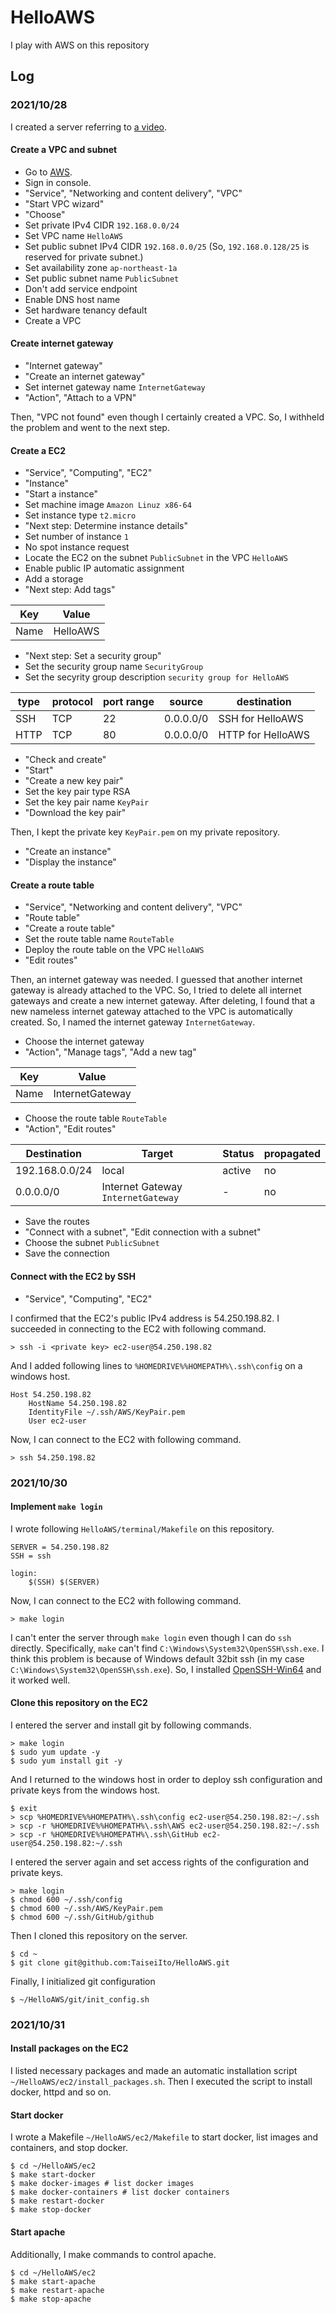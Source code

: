 # HelloAWS

I play with AWS on this repository

## Log

### 2021/10/28

I created a server referring to [a video](https://www.youtube.com/watch?v=HvrIPQ77xRY).

#### Create a VPC and subnet

- Go to [AWS](https://aws.amazon.com).
- Sign in console.
- "Service", "Networking and content delivery", "VPC"
- "Start VPC wizard"
- "Choose"
- Set private IPv4 CIDR `192.168.0.0/24`
- Set VPC name `HelloAWS`
- Set public subnet IPv4 CIDR `192.168.0.0/25` (So, `192.168.0.128/25` is reserved for private subnet.)
- Set availability zone `ap-northeast-1a`
- Set public subnet name `PublicSubnet`
- Don't add service endpoint
- Enable DNS host name
- Set hardware tenancy default
- Create a VPC

#### Create internet gateway

- "Internet gateway"
- "Create an internet gateway"
- Set internet gateway name `InternetGateway`
- "Action", "Attach to a VPN"

Then, "VPC not found" even though I certainly created a VPC.
So, I withheld the problem and went to the next step.

#### Create a EC2

- "Service", "Computing", "EC2"
- "Instance"
- "Start a instance"
- Set machine image `Amazon Linuz x86-64`
- Set instance type `t2.micro`
- "Next step: Determine instance details"
- Set number of instance `1`
- No spot instance request
- Locate the EC2 on the subnet `PublicSubnet` in the VPC `HelloAWS`
- Enable public IP automatic assignment
- Add a storage
- "Next step: Add tags"

| Key  | Value    |
| ---- | -------- |
| Name | HelloAWS |

- "Next step: Set a security group"
- Set the security group name `SecurityGroup`
- Set the secyrity group description `security group for HelloAWS`

| type | protocol | port range | source    | destination       |
| ---- | -------- | ---------- | --------- | ----------------- |
| SSH  | TCP      | 22         | 0.0.0.0/0 | SSH for HelloAWS  |
| HTTP | TCP      | 80         | 0.0.0.0/0 | HTTP for HelloAWS |

- "Check and create"
- "Start"
- "Create a new key pair"
- Set the key pair type RSA
- Set the key pair name `KeyPair`
- "Download the key pair"

Then, I kept the private key `KeyPair.pem` on my private repository.

- "Create an instance"
- "Display the instance"

#### Create a route table

- "Service", "Networking and content delivery", "VPC"
- "Route table"
- "Create a route table"
- Set the route table name `RouteTable`
- Deploy the route table on the VPC `HelloAWS`
- "Edit routes"

Then, an internet gateway was needed.
I guessed that another internet gateway is already attached to the VPC.
So, I tried to delete all internet gateways and create a new internet gateway.
After deleting, I found that a new nameless internet gateway attached to the VPC is automatically created.
So, I named the internet gateway `InternetGateway`.

- Choose the internet gateway
- "Action", "Manage tags", "Add a new tag"

| Key  | Value           |
| ---- | --------------- |
| Name | InternetGateway |

- Choose the route table `RouteTable`
- "Action", "Edit routes"

| Destination    | Target                             | Status | propagated |
| -------------- | ---------------------------------- | ------ | ---------- |
| 192.168.0.0/24 | local                              | active | no         |
| 0.0.0.0/0      | Internet Gateway `InternetGateway` | -      | no         |

- Save the routes
- "Connect with a subnet", "Edit connection with a subnet"
- Choose the subnet `PublicSubnet`
- Save the connection

#### Connect with the EC2 by SSH

- "Service", "Computing", "EC2"

I confirmed that the EC2's public IPv4 address is 54.250.198.82.
I succeeded in connecting to the EC2 with following command.

```
> ssh -i <private key> ec2-user@54.250.198.82
```

And I added following lines to `%HOMEDRIVE%%HOMEPATH%\.ssh\config` on a windows host.

```
Host 54.250.198.82
	HostName 54.250.198.82
	IdentityFile ~/.ssh/AWS/KeyPair.pem
	User ec2-user
```

Now, I can connect to the EC2 with following command.

```
> ssh 54.250.198.82
```

### 2021/10/30

#### Implement `make login`

I wrote following `HelloAWS/terminal/Makefile` on this repository.

```
SERVER = 54.250.198.82
SSH = ssh

login:
	$(SSH) $(SERVER)

```

Now, I can connect to the EC2 with following command.

```
> make login
```

I can't enter the server through `make login` even though I can do `ssh` directly.
Specifically, `make` can't find `C:\Windows\System32\OpenSSH\ssh.exe`.
I think this problem is because of Windows default 32bit ssh (in my case `C:\Windows\System32\OpenSSH\ssh.exe`).
So, I installed [OpenSSH-Win64](https://github.com/PowerShell/Win32-OpenSSH/releases) and it worked well.

#### Clone this repository on the EC2

I entered the server and install git by following commands.

```
> make login
$ sudo yum update -y
$ sudo yum install git -y
```

And I returned to the windows host in order to deploy ssh configuration and private keys from the windows host.

```
$ exit
> scp %HOMEDRIVE%%HOMEPATH%\.ssh\config ec2-user@54.250.198.82:~/.ssh
> scp -r %HOMEDRIVE%%HOMEPATH%\.ssh\AWS ec2-user@54.250.198.82:~/.ssh
> scp -r %HOMEDRIVE%%HOMEPATH%\.ssh\GitHub ec2-user@54.250.198.82:~/.ssh
```

I entered the server again and set access rights of the configuration and private keys.

```
> make login
$ chmod 600 ~/.ssh/config
$ chmod 600 ~/.ssh/AWS/KeyPair.pem
$ chmod 600 ~/.ssh/GitHub/github
```

Then I cloned this repository on the server.

```
$ cd ~
$ git clone git@github.com:TaiseiIto/HelloAWS.git
```

Finally, I initialized git configuration

```
$ ~/HelloAWS/git/init_config.sh
```

### 2021/10/31

#### Install packages on the EC2

I listed necessary packages and made an automatic installation script `~/HelloAWS/ec2/install_packages.sh`.
Then I executed the script to install docker, httpd and so on.

#### Start docker

I wrote a Makefile `~/HelloAWS/ec2/Makefile` to start docker, list images and containers, and stop docker.

```
$ cd ~/HelloAWS/ec2
$ make start-docker
$ make docker-images # list docker images
$ make docker-containers # list docker containers
$ make restart-docker
$ make stop-docker
```
#### Start apache

Additionally, I make commands to control apache.

```
$ cd ~/HelloAWS/ec2
$ make start-apache
$ make restart-apache
$ make stop-apache
```

